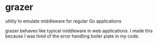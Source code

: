 # grazer
utility to emulate middleware for regular Go applications

grazer behaves like typical middleware in web applications.  I made this because I was tired of the error handling boiler plate in my code.
